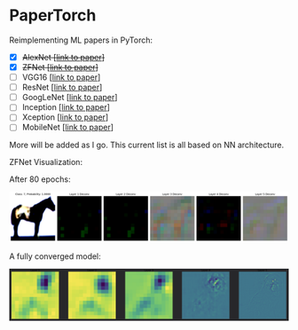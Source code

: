 # PaperTorch

Reimplementing ML papers in PyTorch:
- [x] ~~AlexNet [[link to paper](https://papers.nips.cc/paper/4824-imagenet-classification-with-deep-convolutional-neural-networks)]~~
- [x] ~~ZFNet [[link to paper](https://arxiv.org/abs/1311.2901)]~~
- [ ] VGG16 [[link to paper]()]
- [ ] ResNet [[link to paper]()]
- [ ] GoogLeNet [[link to paper]()]
- [ ] Inception [[link to paper]()]
- [ ] Xception [[link to paper]()]
- [ ] MobileNet [[link to paper]()]

More will be added as I go. This current list is all based on NN architecture.

ZFNet Visualization:

After 80 epochs:

![](images/deconv.png)

A fully converged model:

![](images/converged.png)
